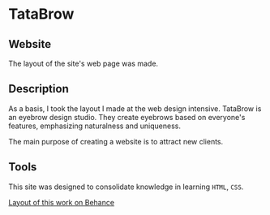 # TataBrow 
## Website

The layout of the site's web page was made. 

## Description

As a basis, I took the layout I made at the web design intensive. 
TataBrow is an eyebrow design studio. They create eyebrows based on everyone's features, emphasizing naturalness and uniqueness. 

The main purpose of creating a website is to attract new clients. 

## Tools

This site was designed to consolidate knowledge in learning `HTML`, `CSS`.

[Layout of this work on Behance](https://www.behance.net/gallery/201214361/TataBrow-landing)
